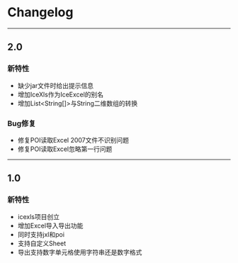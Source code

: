 # Changelog

-------------------------------------------------------------------------------------------------------------

## 2.0

### 新特性
* 缺少jar文件时给出提示信息
* 增加IceXls作为IceExcel的别名
* 增加List<String[]>与String二维数组的转换

### Bug修复
* 修复POI读取Excel 2007文件不识别问题
* 修复POI读取Excel忽略第一行问题

-------------------------------------------------------------------------------------------------------------

## 1.0

### 新特性
* icexls项目创立
* 增加Excel导入导出功能
* 同时支持jxl和poi
* 支持自定义Sheet
* 导出支持数字单元格使用字符串还是数字格式
